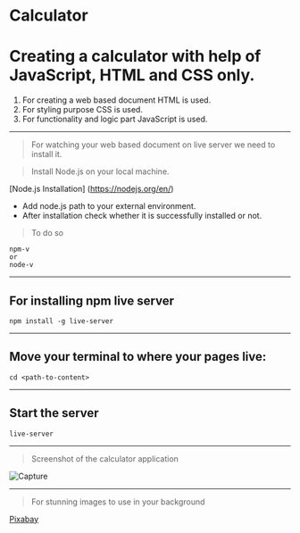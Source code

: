 # Calculator


# Creating a calculator with help of JavaScript, HTML and CSS only.

1. For creating a web based document HTML is used. 
2. For styling purpose CSS is used.
3. For functionality and logic part JavaScript is used. 
---
> For watching your web based document on live server we need to install it.

> Install Node.js on your local machine.

[Node.js Installation]
(https://nodejs.org/en/)
* Add node.js path to your external environment.
* After installation check whether it is successfully installed or not.
> To do so
```
npm-v 
or 
node-v
```
---
For installing npm live server
---
```
npm install -g live-server
```
---
Move your terminal to where your pages live: 
---
```
cd <path-to-content>
```
---
Start the server
---
```
live-server
```
---
>  Screenshot of the calculator application


![Capture](https://user-images.githubusercontent.com/30586187/88045628-6fc04700-cb6c-11ea-8df1-d73765a744b9.PNG)

---
> For stunning images to use in your background

[Pixabay](https://pixabay.com/)
